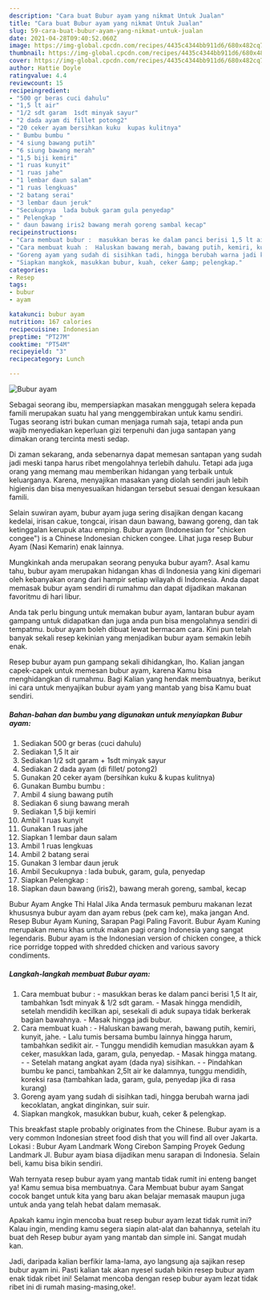 ```yaml
---
description: "Cara buat Bubur ayam yang nikmat Untuk Jualan"
title: "Cara buat Bubur ayam yang nikmat Untuk Jualan"
slug: 59-cara-buat-bubur-ayam-yang-nikmat-untuk-jualan
date: 2021-04-28T09:40:52.060Z
image: https://img-global.cpcdn.com/recipes/4435c4344bb911d6/680x482cq70/bubur-ayam-foto-resep-utama.jpg
thumbnail: https://img-global.cpcdn.com/recipes/4435c4344bb911d6/680x482cq70/bubur-ayam-foto-resep-utama.jpg
cover: https://img-global.cpcdn.com/recipes/4435c4344bb911d6/680x482cq70/bubur-ayam-foto-resep-utama.jpg
author: Hattie Doyle
ratingvalue: 4.4
reviewcount: 15
recipeingredient:
- "500 gr beras cuci dahulu"
- "1,5 lt air"
- "1/2 sdt garam  1sdt minyak sayur"
- "2 dada ayam di fillet potong2"
- "20 ceker ayam bersihkan kuku  kupas kulitnya"
- " Bumbu bumbu "
- "4 siung bawang putih"
- "6 siung bawang merah"
- "1,5 biji kemiri"
- "1 ruas kunyit"
- "1 ruas jahe"
- "1 lembar daun salam"
- "1 ruas lengkuas"
- "2 batang serai"
- "3 lembar daun jeruk"
- "Secukupnya  lada bubuk garam gula penyedap"
- " Pelengkap "
- " daun bawang iris2 bawang merah goreng sambal kecap"
recipeinstructions:
- "Cara membuat bubur :  masukkan beras ke dalam panci berisi 1,5 lt air, tambahkan 1sdt minyak &amp; 1/2 sdt garam. Masak hingga mendidih, setelah mendidih kecilkan api, sesekali di aduk supaya tidak berkerak bagian bawahnya. Masak hingga jadi bubur."
- "Cara membuat kuah :  Haluskan bawang merah, bawang putih, kemiri, kunyit, jahe. Lalu tumis bersama bumbu lainnya hingga harum, tambahkan sedikit air. Tunggu mendidih kemudian masukkan ayam &amp; ceker, masukkan lada, garam, gula, penyedap. Masak hingga matang.  Setelah matang angkat ayam (dada nya) sisihkan.  Pindahkan bumbu ke panci, tambahkan 2,5lt air ke dalamnya, tunggu mendidih, koreksi rasa (tambahkan lada, garam, gula, penyedap jika di rasa kurang)"
- "Goreng ayam yang sudah di sisihkan tadi, hingga berubah warna jadi kecoklatan, angkat dinginkan, suir suir."
- "Siapkan mangkok, masukkan bubur, kuah, ceker &amp; pelengkap."
categories:
- Resep
tags:
- bubur
- ayam

katakunci: bubur ayam 
nutrition: 167 calories
recipecuisine: Indonesian
preptime: "PT27M"
cooktime: "PT54M"
recipeyield: "3"
recipecategory: Lunch

---
```



![Bubur ayam](https://img-global.cpcdn.com/recipes/4435c4344bb911d6/680x482cq70/bubur-ayam-foto-resep-utama.jpg)

Sebagai seorang ibu, mempersiapkan masakan menggugah selera kepada famili merupakan suatu hal yang menggembirakan untuk kamu sendiri. Tugas seorang istri bukan cuman menjaga rumah saja, tetapi anda pun wajib menyediakan keperluan gizi terpenuhi dan juga santapan yang dimakan orang tercinta mesti sedap.

Di zaman  sekarang, anda sebenarnya dapat memesan santapan yang sudah jadi meski tanpa harus ribet mengolahnya terlebih dahulu. Tetapi ada juga orang yang memang mau memberikan hidangan yang terbaik untuk keluarganya. Karena, menyajikan masakan yang diolah sendiri jauh lebih higienis dan bisa menyesuaikan hidangan tersebut sesuai dengan kesukaan famili. 

Selain suwiran ayam, bubur ayam juga sering disajikan dengan kacang kedelai, irisan cakue, tongcai, irisan daun bawang, bawang goreng, dan tak ketinggalan kerupuk atau emping. Bubur ayam (Indonesian for &#34;chicken congee&#34;) is a Chinese Indonesian chicken congee. Lihat juga resep Bubur Ayam (Nasi Kemarin) enak lainnya.

Mungkinkah anda merupakan seorang penyuka bubur ayam?. Asal kamu tahu, bubur ayam merupakan hidangan khas di Indonesia yang kini digemari oleh kebanyakan orang dari hampir setiap wilayah di Indonesia. Anda dapat memasak bubur ayam sendiri di rumahmu dan dapat dijadikan makanan favoritmu di hari libur.

Anda tak perlu bingung untuk memakan bubur ayam, lantaran bubur ayam gampang untuk didapatkan dan juga anda pun bisa mengolahnya sendiri di tempatmu. bubur ayam boleh dibuat lewat bermacam cara. Kini pun telah banyak sekali resep kekinian yang menjadikan bubur ayam semakin lebih enak.

Resep bubur ayam pun gampang sekali dihidangkan, lho. Kalian jangan capek-capek untuk memesan bubur ayam, karena Kamu bisa menghidangkan di rumahmu. Bagi Kalian yang hendak membuatnya, berikut ini cara untuk menyajikan bubur ayam yang mantab yang bisa Kamu buat sendiri.

<!--inarticleads1-->

##### Bahan-bahan dan bumbu yang digunakan untuk menyiapkan Bubur ayam:

1. Sediakan 500 gr beras (cuci dahulu)
1. Sediakan 1,5 lt air
1. Sediakan 1/2 sdt garam + 1sdt minyak sayur
1. Sediakan 2 dada ayam (di fillet/ potong2)
1. Gunakan 20 ceker ayam (bersihkan kuku &amp; kupas kulitnya)
1. Gunakan  Bumbu bumbu :
1. Ambil 4 siung bawang putih
1. Sediakan 6 siung bawang merah
1. Sediakan 1,5 biji kemiri
1. Ambil 1 ruas kunyit
1. Gunakan 1 ruas jahe
1. Siapkan 1 lembar daun salam
1. Ambil 1 ruas lengkuas
1. Ambil 2 batang serai
1. Gunakan 3 lembar daun jeruk
1. Ambil Secukupnya : lada bubuk, garam, gula, penyedap
1. Siapkan  Pelengkap :
1. Siapkan  daun bawang (iris2), bawang merah goreng, sambal, kecap


Bubur Ayam Angke Thi Halal Jika Anda termasuk pemburu makanan lezat khususnya bubur ayam dan ayam rebus (pek cam ke), maka jangan And. Resep Bubur Ayam Kuning, Sarapan Pagi Paling Favorit. Bubur Ayam Kuning merupakan menu khas untuk makan pagi orang Indonesia yang sangat legendaris. Bubur ayam is the Indonesian version of chicken congee, a thick rice porridge topped with shredded chicken and various savory condiments. 

<!--inarticleads2-->

##### Langkah-langkah membuat Bubur ayam:

1. Cara membuat bubur :  - masukkan beras ke dalam panci berisi 1,5 lt air, tambahkan 1sdt minyak &amp; 1/2 sdt garam. - Masak hingga mendidih, setelah mendidih kecilkan api, sesekali di aduk supaya tidak berkerak bagian bawahnya. - Masak hingga jadi bubur.
1. Cara membuat kuah :  - Haluskan bawang merah, bawang putih, kemiri, kunyit, jahe. - Lalu tumis bersama bumbu lainnya hingga harum, tambahkan sedikit air. - Tunggu mendidih kemudian masukkan ayam &amp; ceker, masukkan lada, garam, gula, penyedap. - Masak hingga matang. -  - Setelah matang angkat ayam (dada nya) sisihkan. -  - Pindahkan bumbu ke panci, tambahkan 2,5lt air ke dalamnya, tunggu mendidih, koreksi rasa (tambahkan lada, garam, gula, penyedap jika di rasa kurang)
1. Goreng ayam yang sudah di sisihkan tadi, hingga berubah warna jadi kecoklatan, angkat dinginkan, suir suir.
1. Siapkan mangkok, masukkan bubur, kuah, ceker &amp; pelengkap.


This breakfast staple probably originates from the Chinese. Bubur ayam is a very common Indonesian street food dish that you will find all over Jakarta. Lokasi : Bubur Ayam Landmark Wong Cirebon Samping Proyek Gedung Landmark Jl. Bubur ayam biasa dijadikan menu sarapan di Indonesia. Selain beli, kamu bisa bikin sendiri. 

Wah ternyata resep bubur ayam yang mantab tidak rumit ini enteng banget ya! Kamu semua bisa membuatnya. Cara Membuat bubur ayam Sangat cocok banget untuk kita yang baru akan belajar memasak maupun juga untuk anda yang telah hebat dalam memasak.

Apakah kamu ingin mencoba buat resep bubur ayam lezat tidak rumit ini? Kalau ingin, mending kamu segera siapin alat-alat dan bahannya, setelah itu buat deh Resep bubur ayam yang mantab dan simple ini. Sangat mudah kan. 

Jadi, daripada kalian berfikir lama-lama, ayo langsung aja sajikan resep bubur ayam ini. Pasti kalian tak akan nyesel sudah bikin resep bubur ayam enak tidak ribet ini! Selamat mencoba dengan resep bubur ayam lezat tidak ribet ini di rumah masing-masing,oke!.

